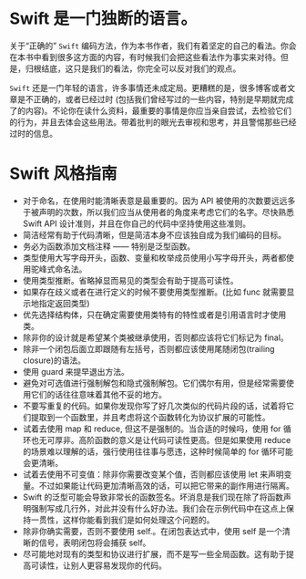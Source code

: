 # Swift 是一门独断的语言。

关于“正确的” `Swift` 编码方法，作为本书作者，我们有着坚定的自己的看法。你会在本书中看到很多这方面的内容，有时候我们会把这些看法作为事实来对待。但是，归根结底，这只是我们的看法，你完全可以反对我们的观点。

`Swift` 还是一门年轻的语言，许多事情还未成定局。更糟糕的是，很多博客或者文章是不正确的，或者已经过时 (包括我们曾经写过的一些内容，特别是早期就完成了的内容)。不论你在读什么资料，最重要的事情是你应当亲自尝试，去检验它们的行为，并且去体会这些用法。带着批判的眼光去审视和思考，并且警惕那些已经过时的信息。


# Swift 风格指南

* 对于命名，在使用时能清晰表意是最重要的。因为 API 被使用的次数要远远多于被声明的次数，所以我们应当从使用者的角度来考虑它们的名字。尽快熟悉 Swift API 设计准则，并且在你自己的代码中坚持使用这些准则。
* 简洁经常有助于代码清晰，但是简洁本身不应该独自成为我们编码的目标。
* 务必为函数添加文档注释 —— 特别是泛型函数。
* 类型使用大写字母开头，函数、变量和枚举成员使用小写字母开头，两者都使用驼峰式命名法。
* 使用类型推断。省略掉显而易见的类型会有助于提高可读性。
* 如果存在歧义或者在进行定义的时候不要使用类型推断。(比如 func 就需要显示地指定返回类型)
* 优先选择结构体，只在确定需要使用类特有的特性或者是引用语言时才使用类。
* 除非你的设计就是希望某个类被继承使用，否则都应该将它们标记为 final。
* 除非一个闭包后面立即跟随有左括号，否则都应该使用尾随闭包(trailing closure)的语法。
* 使用 guard 来提早退出方法。
* 避免对可选值进行强制解包和隐式强制解包。它们偶尔有用，但是经常需要使用它们的话往往意味着其他不妥的地方。
* 不要写重复的代码。如果你发现你写了好几次类似的代码片段的话，试着将它们提取到一个函数里，并且考虑将这个函数转化为协议扩展的可能性。
* 试着去使用 map 和 reduce, 但这不是强制的。当合适的时候吗，使用 for 循环也无可厚非。高阶函数的意义是让代码可读性更高。但是如果使用 reduce 的场景难以理解的话，强行使用往往事与愿违，这种时候简单的 for 循环可能会更清晰。
* 试着去使用不可变值：除非你需要改变某个值，否则都应该使用 let 来声明变量。不过如果能让代码更加清晰高效的话，可以把它带来的副作用进行隔离。
* Swift 的泛型可能会导致非常长的函数签名。坏消息是我们现在除了将函数声明强制写成几行外，对此并没有什么好办法。我们会在示例代码中在这点上保持一贯性，这样你能看到我们是如何处理这个问题的。
* 除非你确实需要，否则不要使用 self.。在闭包表达式中，使用 self 是一个清晰的信号，表明闭包将会捕获 self。
* 尽可能地对现有的类型和协议进行扩展，而不是写一些全局函数。这有助于提高可读性，让别人更容易发现你的代码。

